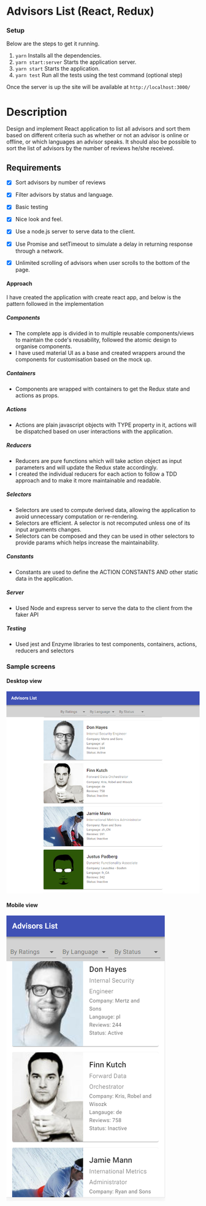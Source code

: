 # Advisors List (React, Redux)

### Setup
Below are the steps to get it running.

1. `yarn`  Installs all the dependencies.
2. `yarn start:server`  Starts the application server.
3. `yarn start`  Starts the application.
4. `yarn test`  Run all the tests using the test command (optional step)

Once the server is up the site will be available at `http://localhost:3000/`

# Description

Design and implement React application to list all advisors and sort them based on different criteria such as whether or not an advisor is online or offline, or which languages an advisor speaks. It should also be possible to sort the list of advisors by the number of reviews he/she received.

## Requirements
- [x] Sort advisors by number of reviews
- [x] Filter advisors by status and language.
- [x] Basic testing

- [x] Nice look and feel.
- [x] Use a node.js server to serve data to the client.
- [x] Use Promise and setTimeout to simulate a delay in returning response through a network.
- [x] Unlimited scrolling of advisors when user scrolls to the bottom of the page.

#### Approach
I have created the application with create react app, and below is the pattern followed in the implementation

##### Components
- The complete app is divided in to multiple reusable components/views to maintain the code's reusability, followed the atomic design to organise components.
- I have used material UI as a base and created wrappers around the components for customisation based on the mock up.

##### Containers
- Components are wrapped with containers to get the Redux state and actions as props.

##### Actions
- Actions are plain javascript objects with TYPE property in it, actions will be dispatched based on user interactions with the application.

##### Reducers
- Reducers are pure functions which will take action object as input parameters and will update the Redux state accordingly.
- I created the individual reducers for each action to follow a TDD approach and to make it more maintainable and readable.

##### Selectors
- Selectors are used to compute derived data, allowing the application to avoid unnecessary computation or re-rendering.
- Selectors are efficient. A selector is not recomputed unless one of its input arguments changes.
- Selectors can be composed and they can be used in other selectors to provide params which helps increase the maintainability.

##### Constants
- Constants are used to define the ACTION CONSTANTS AND other static data in the application.

##### Server
- Used Node and express server to serve the data to the client from the faker API

##### Testing
- Used jest and Enzyme libraries to test components, containers, actions, reducers and selectors


### Sample screens
#### Desktop view
![sample](docs/Screenshot_1.png)

#### Mobile view
![sample](docs/Screenshot_2.png)